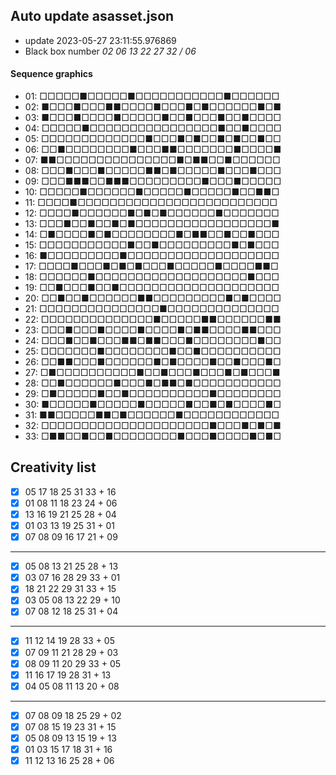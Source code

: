 ## Auto update asasset.json

* update 2023-05-27 23:11:55.976869
* Black box number _02 06 13 22 27 32 / 06_
#### Sequence graphics

* 01: □□□□□■□□□□□■□□□□□□□□□□□■□□□□□□
* 02: ■□□□■□□□■■□□□□■□□□■□■□□□□□□■□■
* 03: ■□□□■□□□□■□□□□□■□□■□□□■□□■□□□□
* 04: □□□□□■□□□□□□□□□□□□□□□□■□□■□□□□
* 05: □□□□□□□□□□□□□■□□□■□■□□■□■□□■□□
* 06: □□■□□□□□□□□■□□□■■□□□□□□□■□□□□■
* 07: ■■□□□□□□□□□□□□□□□■□■■□□■□□□□□□
* 08: □□□■□□□■□□□□□■■□■□□□□□■□□□■□□□
* 09: □□□■■■□□■■■□□□□□□□□□■□□□■□□□□□
* 10: □□□□□■□□□□□□■□□□□□■□□□□□■□□■■□
* 11: □□□□■□□□□□□□□□□□□□□□□□□□□□□□□□
* 12: □□□□■□□□□□□■□■□■□□□□□□■□□□□□□□
* 13: □□□■□□■□□■□■□□□□□□□□□□□□□□□□□■
* 14: □■□□□□■□■□□□□□□□□■□■■□□■□□■□□□
* 15: □□□□□□□□□□□■□□■□□□□□□□□□■□■□□□
* 16: ■□□□□□□□□□■□□□□□□□□□□□□□□□□□□□
* 17: □□□□■□□□■□■□■□□□■□□□□□■□□□□■■□
* 18: □□□□□□■□□□□□□□□□□□□□□□□□□□■□□□
* 19: □□■□□□■□□■□□□□□□□□□□□□□□□□□□□□
* 20: □□■□□■□□□□□□■■□□□□□□□□□■□■□□□□
* 21: □□□□□□□□□□□□□□□■□□□□□□□□□□□□□□
* 22: □□□□□□□□□□□□□□■□□□□□■■□□□□□□■■
* 23: □□□■□□□■□□□□■□□□□■□■■□□□□■■□□□
* 24: □□□■□□■□□□■■□■■□□□■□□□□□□□□■□□
* 25: □□□□□□□■□□□□□□□□■□□■□□□□□□□□□□
* 26: □□■■□□□■□□□□□□■□■□□□□■□□■□□□■□
* 27: □■□□□□□□□□□□■□□■□□□■□□□■□■□□□■
* 28: □□■□□□□□□■□□□■□■■□■□□□□□□□□□□□
* 29: □■□□□□□■□□■□□□□□□□□□□■□□□□□□□□
* 30: ■□□□□□■□□□□□■□□□□□■□□■□■□□□□■□
* 31: ■■□□□□□■■□■□□□□□□■□□□□□□□□□□□□
* 32: □□□□□□□□□□□□□□□□□□□□□■□□□■□■□■
* 33: □■■□□■□□■□□□□□□□□■□□□■□□□□■□■□
## Creativity list

- [x] 05 17 18 25 31 33 + 16
- [x] 01 08 11 18 23 24 + 06
- [x] 13 16 19 21 25 28 + 04
- [x] 01 03 13 19 25 31 + 01
- [x] 07 08 09 16 17 21 + 09
***
- [x] 05 08 13 21 25 28 + 13
- [x] 03 07 16 28 29 33 + 01
- [x] 18 21 22 29 31 33 + 15
- [x] 03 05 08 13 22 29 + 10
- [x] 07 08 12 18 25 31 + 04
***
- [x] 11 12 14 19 28 33 + 05
- [x] 07 09 11 21 28 29 + 03
- [x] 08 09 11 20 29 33 + 05
- [x] 11 16 17 19 28 31 + 13
- [x] 04 05 08 11 13 20 + 08
***
- [x] 07 08 09 18 25 29 + 02
- [x] 07 08 15 19 23 31 + 15
- [x] 05 08 09 13 15 19 + 13
- [x] 01 03 15 17 18 31 + 16
- [x] 11 12 13 16 25 28 + 06
